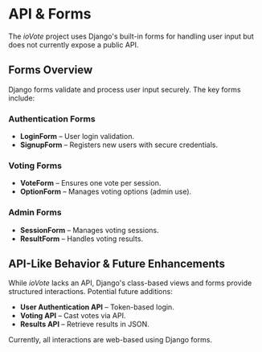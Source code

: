 <div class="pdf-header"></div>

# API & Forms

The *ioVote* project uses Django's built-in forms for handling user input but does not currently expose a public API.

## Forms Overview
Django forms validate and process user input securely. The key forms include:

### **Authentication Forms**
- **LoginForm** – User login validation.
- **SignupForm** – Registers new users with secure credentials.

### **Voting Forms**
- **VoteForm** – Ensures one vote per session.
- **OptionForm** – Manages voting options (admin use).

### **Admin Forms**
- **SessionForm** – Manages voting sessions.
- **ResultForm** – Handles voting results.

## API-Like Behavior & Future Enhancements
While *ioVote* lacks an API, Django's class-based views and forms provide structured interactions. Potential future additions:
- **User Authentication API** – Token-based login.
- **Voting API** – Cast votes via API.
- **Results API** – Retrieve results in JSON.

Currently, all interactions are web-based using Django forms.

